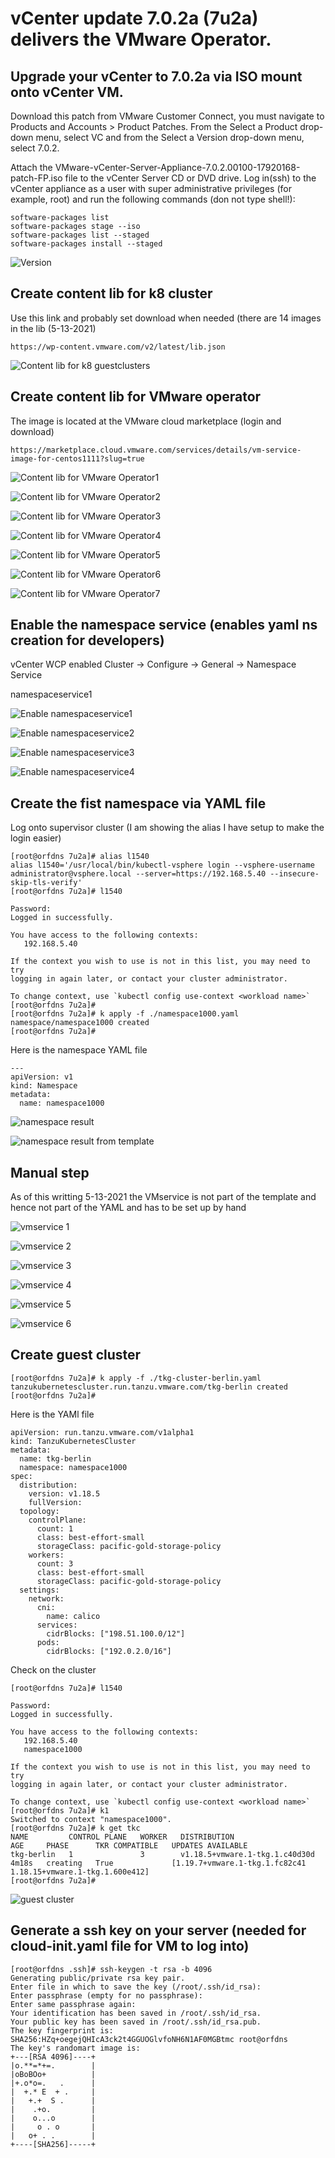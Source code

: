 # vCenter update 7.0.2a (7u2a) delivers the VMware Operator. 

## Upgrade your vCenter to 7.0.2a via ISO mount onto vCenter VM.

Download this patch from VMware Customer Connect, you must navigate to Products and Accounts > Product Patches. 
From the Select a Product drop-down menu, select VC and from the Select a Version drop-down menu, select 7.0.2.

Attach the VMware-vCenter-Server-Appliance-7.0.2.00100-17920168-patch-FP.iso file to the vCenter Server CD or DVD drive.
Log in(ssh) to the vCenter appliance as a user with super administrative privileges (for example, root) and run the following commands (don not type shell!):

```
software-packages list
software-packages stage --iso  
software-packages list --staged
software-packages install --staged
```
![Version](https://github.com/ogelbric/7u2a/blob/main/vCenterVersion.png)

## Create content lib for k8 cluster 

Use this link and probably set download when needed (there are 14 images in the lib (5-13-2021)
```
https://wp-content.vmware.com/v2/latest/lib.json
```
![Content lib for k8 guestclusters](https://github.com/ogelbric/7u2a/blob/main/contentlibfork8.png)

## Create content lib for VMware operator

The image is located at the VMware cloud marketplace (login and download)
```
https://marketplace.cloud.vmware.com/services/details/vm-service-image-for-centos1111?slug=true
```
![Content lib for VMware Operator1](https://github.com/ogelbric/7u2a/blob/main/contentlibforvmwareoperator1.png)

![Content lib for VMware Operator2](https://github.com/ogelbric/7u2a/blob/main/contentlibforvmwareoperator2.png)

![Content lib for VMware Operator3](https://github.com/ogelbric/7u2a/blob/main/contentlibforvmwareoperator3.png)

![Content lib for VMware Operator4](https://github.com/ogelbric/7u2a/blob/main/contentlibforvmwareoperator4.png)

![Content lib for VMware Operator5](https://github.com/ogelbric/7u2a/blob/main/contentlibforvmwareoperator5.png)

![Content lib for VMware Operator6](https://github.com/ogelbric/7u2a/blob/main/contentlibforvmwareoperator6.png)

![Content lib for VMware Operator7](https://github.com/ogelbric/7u2a/blob/main/contentlibforvmwareoperator7.png)

## Enable the namespace service (enables yaml ns creation for developers) 

vCenter WCP enabled Cluster -> Configure -> General -> Namespace Service

namespaceservice1

![Enable namespaceservice1](https://github.com/ogelbric/7u2a/blob/main/namespaceservice1.png)

![Enable namespaceservice2](https://github.com/ogelbric/7u2a/blob/main/namespaceservice2.png)

![Enable namespaceservice3](https://github.com/ogelbric/7u2a/blob/main/namespaceservice3.png)

![Enable namespaceservice4](https://github.com/ogelbric/7u2a/blob/main/namespaceservice4.png)

## Create the fist namespace via YAML file 

Log onto supervisor cluster (I am showing the alias I have setup to make the login easier)
```
[root@orfdns 7u2a]# alias l1540
alias l1540='/usr/local/bin/kubectl-vsphere login --vsphere-username administrator@vsphere.local --server=https://192.168.5.40 --insecure-skip-tls-verify'
[root@orfdns 7u2a]# l1540

Password: 
Logged in successfully.

You have access to the following contexts:
   192.168.5.40

If the context you wish to use is not in this list, you may need to try
logging in again later, or contact your cluster administrator.

To change context, use `kubectl config use-context <workload name>`
[root@orfdns 7u2a]# 
[root@orfdns 7u2a]# k apply -f ./namespace1000.yaml 
namespace/namespace1000 created
[root@orfdns 7u2a]# 
```
Here is the namespace YAML file

```
---
apiVersion: v1
kind: Namespace
metadata:
  name: namespace1000  
 ```
 
![namespace result](https://github.com/ogelbric/7u2a/blob/main/namespaceresult.png)

![namespace result from template](https://github.com/ogelbric/7u2a/blob/main/namespaceresultfromteplate.png)

 ## Manual step 
 As of this writting 5-13-2021 the VMservice is not part of the template and hence not part of the YAML and has to be set up by hand
 
 ![vmservice 1](https://github.com/ogelbric/7u2a/blob/main/vmservice1.png)
 
 ![vmservice 2](https://github.com/ogelbric/7u2a/blob/main/vmservice2.png)
 
 ![vmservice 3](https://github.com/ogelbric/7u2a/blob/main/vmservice3.png)
 
 ![vmservice 4](https://github.com/ogelbric/7u2a/blob/main/vmservice4.png)
 
 ![vmservice 5](https://github.com/ogelbric/7u2a/blob/main/vmservice5.png)
 
 ![vmservice 6](https://github.com/ogelbric/7u2a/blob/main/vmservice6.png)
 
## Create guest cluster
```
[root@orfdns 7u2a]# k apply -f ./tkg-cluster-berlin.yaml 
tanzukubernetescluster.run.tanzu.vmware.com/tkg-berlin created
[root@orfdns 7u2a]# 
```
Here is the YAMl file
```
apiVersion: run.tanzu.vmware.com/v1alpha1
kind: TanzuKubernetesCluster
metadata:
  name: tkg-berlin
  namespace: namespace1000
spec:
  distribution:
    version: v1.18.5
    fullVersion:
  topology:
    controlPlane:
      count: 1
      class: best-effort-small
      storageClass: pacific-gold-storage-policy
    workers:
      count: 3
      class: best-effort-small
      storageClass: pacific-gold-storage-policy
  settings:
    network:
      cni:
        name: calico
      services:
        cidrBlocks: ["198.51.100.0/12"]
      pods:
        cidrBlocks: ["192.0.2.0/16"]
```

Check on the cluster
```
[root@orfdns 7u2a]# l1540

Password: 
Logged in successfully.

You have access to the following contexts:
   192.168.5.40
   namespace1000

If the context you wish to use is not in this list, you may need to try
logging in again later, or contact your cluster administrator.

To change context, use `kubectl config use-context <workload name>`
[root@orfdns 7u2a]# k1
Switched to context "namespace1000".
[root@orfdns 7u2a]# k get tkc
NAME         CONTROL PLANE   WORKER   DISTRIBUTION                     AGE     PHASE      TKR COMPATIBLE   UPDATES AVAILABLE
tkg-berlin   1               3        v1.18.5+vmware.1-tkg.1.c40d30d   4m18s   creating   True             [1.19.7+vmware.1-tkg.1.fc82c41 1.18.15+vmware.1-tkg.1.600e412]
[root@orfdns 7u2a]# 
```
 ![guest cluster](https://github.com/ogelbric/7u2a/blob/main/guestcluster.png)


## Generate a ssh key on your server (needed for cloud-init.yaml file for VM to log into)
```
[root@orfdns .ssh]# ssh-keygen -t rsa -b 4096
Generating public/private rsa key pair.
Enter file in which to save the key (/root/.ssh/id_rsa): 
Enter passphrase (empty for no passphrase): 
Enter same passphrase again: 
Your identification has been saved in /root/.ssh/id_rsa.
Your public key has been saved in /root/.ssh/id_rsa.pub.
The key fingerprint is:
SHA256:HZq+oegejQHIcA3ck2t4GGUOGlvfoNH6N1AF0MGBtmc root@orfdns
The key's randomart image is:
+---[RSA 4096]----+
|o.**=*+=.        |
|oBoBOo+          |
|+.o*o=.   .      |
|  +.* E  + .     |
|   +.+  S .      |
|    .+o.         |
|    o...o        |
|     o . o       |
|   o+ . .        |
+----[SHA256]-----+
```



 

